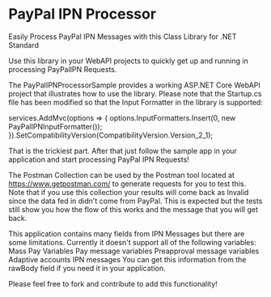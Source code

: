 # PayPal IPN Processor

Easily Process PayPal IPN Messages with this Class Library for .NET Standard

Use this library in your WebAPI projects to quickly get up and running in processing PayPalIPN Requests.

The PayPalIPNProcessorSample provides a working ASP.NET Core WebAPI project that illustrates how to use the library. Please note that the Startup.cs file has been modified so that the Input Formatter in the library is supported:

services.AddMvc(options =>
{
options.InputFormatters.Insert(0, new PayPalIPNInputFormatter());
}).SetCompatibilityVersion(CompatibilityVersion.Version_2_1);

That is the trickiest part. After that just follow the sample app in your application and start processing PayPal IPN Requests!

The Postman Collection can be used by the Postman tool located at https://www.getpostman.com/ to generate requests for you to test this. Note that if you use this collection your results will come back as Invalid since the data fed in didn't come from PayPal. This is expected but the tests still show you how the flow of this works and the message that you will get back.

This application contains many fields from IPN Messages but there are some limitations. Currently it doesn't support all of the following variables:
Mass Pay Variables
Pay message variables
Preapproval message variables
Adaptive accounts IPN messages
You can get this information from the rawBody field if you need it in your application.

Please feel free to fork and contribute to add this functionality!
